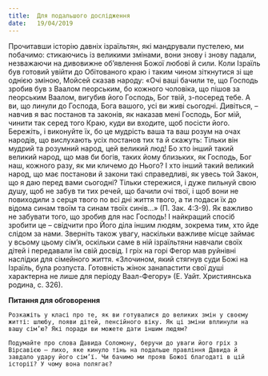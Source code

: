 ```yaml
---
title:  Для подальшого дослідження
date:   19/04/2019
---
```


Прочитавши історію давніх ізраїльтян, які мандрували пустелею, ми побачимо: стикаючись із великими змінами, вони знову і знову падали, незважаючи на дивовижне об’явлення Божої любові й сили. Коли Ізраїль був готовий увійти до Обітованого краю і таким чином зіткнутися зі ще однією зміною, Мойсей сказав народу: «Очі ваші бачили те, що Господь зробив був з Ваалом пеорським, бо кожного чоловіка, що пішов за пеорським Ваалом, вигубив його Господь, Бог твій, з-посеред тебе. А ви, що линули до Господа, Бога вашого, усі ви живі сьогодні. Дивіться, – навчив я вас постанов та законів, як наказав мені Господь, Бог мій, чинити так серед того Краю, куди ви входите, щоб посісти його. Бережіть, і виконуйте їх, бо це мудрість ваша та ваш розум на очах народів, що вислухають усіх постанов тих та й скажуть: Тільки він мудрий та розумний народ, цей великий люд! Бо хто інший такий великий народ, що мав би богів, таких йому близьких, як Господь, Бог наш, кожного разу, як ми кличемо до Нього? І хто інший такий великий народ, що має постанови й закони такі справедливі, як увесь той Закон, що я даю перед вами сьогодні? Тільки стережися, і дуже пильнуй свою душу, щоб не забув ти тих речей, що бачили очі твої, і щоб вони не повиходили з серця твого по всі дні життя твого, а ти подаси їх до відома синам твоїм та синам твоїх синів...» (П. Зак. 4:3-9). Як важливо не забувати того, що зробив для нас Господь! І найкращий спосіб зробити це – свідчити про Його діла іншим людям, зокрема тим, хто йде слідом за нами. Зверніть також увагу, наскільки важливе місце займає у всьому цьому сім’я, оскільки саме в ній ізраїльтяни навчали своїх дітей і передавали їм свій досвід. І гріх на горі Фегор мав руйнівні наслідки для сімейного життя. «Злочином, який стягнув суди Божі на Ізраїль, була розпуста. Готовність жінок занапастити свої душі характерна не лише для періоду Ваал-Фегору» (Е. Уайт. Християнська родина, с. 326).

**Питання для обговорення**

`Розкажіть у класі про те, як ви готувалися до великих змін у своєму житті: шлюбу, появи дітей, пенсійного віку. Як ці зміни вплинули на вашу сім’ю? Які поради ви можете дати іншим людям?`

`Подумайте про слова Давида Соломону, беручи до уваги його гріх з Вірсавією – лихо, яке кинуло тінь на подальше правління Давида й завдало удару його сім’ї. Чи бачимо ми прояв Божої благодаті в цій історії? У чому вона полягає?`